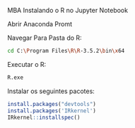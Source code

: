 MBA
Instalando o R no Jupyter Notebook

Abrir Anaconda Promt

Navegar Para Pasta do R:

```bash
cd C:\Program Files\R\R-3.5.2\bin\x64
```
Executar o R:
```bash
R.exe
```

Instalar os seguintes pacotes:
```R
install.packages("devtools")
install.packages('IRkernel')
IRkernel::installspec()
```

